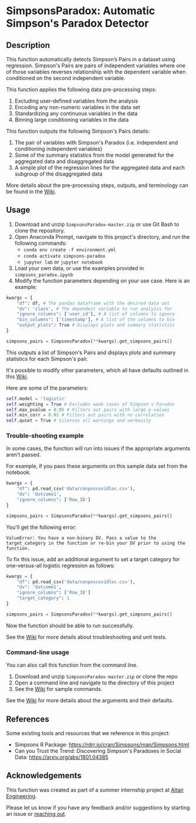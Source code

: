 # SimpsonsParadox: Automatic Simpson's Paradox Detector

## Description
This function automatically detects Simpson’s Pairs in a dataset using regression. Simpson's Pairs are pairs of independent variables where one of those variables reverses relationship with the dependent variable when conditioned on the second independent variable.

This function applies the following data pre-processing steps:
1. Excluding user-defined variables from the analysis 
2. Encoding any non-numeric variables in the data set 
3. Standardizing any continuous variables in the data
4. Binning large conditioning variables in the data

This function outputs the following Simpson's Pairs details:
1. The pair of variables with Simpson's Paradox (i.e. independent and conditioning independent variables)
2. Some of the summary statistics from the model generated for the aggregated data and disaggregated data
3. A simple plot of the regression lines for the aggregated data and each subgroup of the disaggregated data

More details about the pre-processing steps, outputs, and terminology can be found in the [Wiki](https://github.com/ehart-altair/SimpsonsParadox/wiki).

## Usage
1.	Download and unzip ``SimpsonsParadox-master.zip`` or use Git Bash to clone the repository.
2.	Open Anaconda Prompt, navigate to this project's directory, and run the following commands:
    * `conda env create -f environment.yml`
    * `conda activate simpsons-paradox`
    * `jupyter lab` or `jupyter notebook`
3. Load your own data, or use the examples provided in ```simpsons_paradox.ipynb```
4. Modify the function parameters depending on your use case. Here is an example:
```python
kwargs = {
    "df": df, # The pandas dataframe with the desired data set
    "dv": 'class', # The dependent variable to run analysis for
    "ignore_columns": ['user_id'], # A list of columns to ignore
    "bin_columns": ['timestamp'], # A list of the columns to bin
    "output_plots": True # Displays plots and summary statistics
}

simpsons_pairs = SimpsonsParadox(**kwargs).get_simpsons_pairs()
```
This outputs a list of Simpson's Pairs and displays plots and summary statistics for each Simpson's pair.

It's possible to modify other parameters, which all have defaults outlined in this [Wiki](https://github.com/ehart-altair/SimpsonsParadox/wiki/Arguments).

Here are some of the parameters:
```python
self.model = 'logistic'
self.weighting = True # Excludes weak cases of Simpson's Paradox
self.max_pvalue = 0.05 # Filters out pairs with large p-values
self.min_corr = 0.01 # Filters out pairs with no correlation
self.quiet = True # Silences all warnings and verbosity
```

### Trouble-shooting example
In some cases, the function will run into issues if the appropriate arguments aren't passed. 

For example, if you pass these arguments on this sample data set from the notebook:
```python
kwargs = {
    "df": pd.read_csv('data/conposcovidloc.csv'),
    "dv": 'Outcome1',
    "ignore_columns": ['Row_ID']
}

simpsons_pairs = SimpsonsParadox(**kwargs).get_simpsons_pairs()

```
You'll get the following error:
```
ValueError: You have a non-binary DV. Pass a value to the target_category in the function or re-bin your DV prior to using the function.
```
To fix this issue, add an additional argument to set a target category for one-versus-all logistic regression as follows:
```python 
kwargs = {
    "df": pd.read_csv('data/conposcovidloc.csv'),
    "dv": 'Outcome1',
    "ignore_columns": ['Row_ID']
    "target_category": 1
}

simpsons_pairs = SimpsonsParadox(**kwargs).get_simpsons_pairs()
```
Now the function should be able to run successfully.

See the [Wiki](https://github.com/ehart-altair/SimpsonsParadox/wiki) for more details about troubleshooting and unit tests.

### Command-line usage
You can also call this function from the command line.
1.	Download and unzip ``SimpsonsParadox-master.zip`` or clone the repo
2.	Open a command line and navigate to the directory of this project
3.  See the [Wiki](https://github.com/ehart-altair/SimpsonsParadox/wiki) for sample commands.

See the [Wiki](https://github.com/ehart-altair/SimpsonsParadox/wiki) for more details about the arguments and their defaults.

## References
Some existing tools and resources that we reference in this project:
* Simpsons R Package: https://rdrr.io/cran/Simpsons/man/Simpsons.html
* Can you Trust the Trend: Discovering Simpson's Paradoxes in Social Data: https://arxiv.org/abs/1801.04385

## Acknowledgements
This function was created as part of a summer internship project at [Altair Engineering](https://altair.com/).

Please let us know if you have any feedback and/or suggestions by starting an issue or [reaching out](mailto:walaamar@outlook.com).
